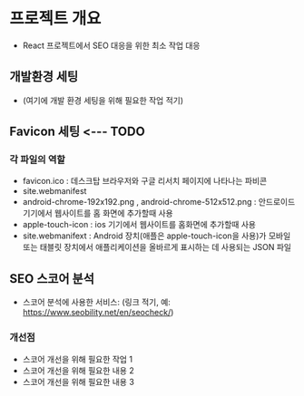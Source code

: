 # 프로젝트 개요
- React 프로젝트에서 SEO 대응을 위한 최소 작업 대응

## 개발환경 세팅
- (여기에 개발 환경 세팅을 위해 필요한 작업 적기)

## Favicon 세팅 <--- TODO
### 각 파일의 역할
- favicon.ico : 데스크탑 브라우저와 구글 리서치 페이지에 나타나는 파비콘 
- site.webmanifest
- android-chrome-192x192.png , android-chrome-512x512.png : 안드로이드 기기에서 웹사이트를 홈 화면에 추가할때 사용
- apple-touch-icon : ios 기기에서 웹사이트를 홈화면에 추가할때 사용
- site.webmanifext : Android 장치(애플은 apple-touch-icon을 사용)가 모바일 또는 태블릿 장치에서 애플리케이션을 올바르게 표시하는 데 사용되는 JSON 파일


## SEO 스코어 분석
- 스코어 분석에 사용한 서비스: (링크 적기, 예: https://www.seobility.net/en/seocheck/)

### 개선점
- 스코어 개선을 위해 필요한 작업 1
- 스코어 개선을 위해 필요한 내용 2
- 스코어 개선을 위해 필요한 내용 3